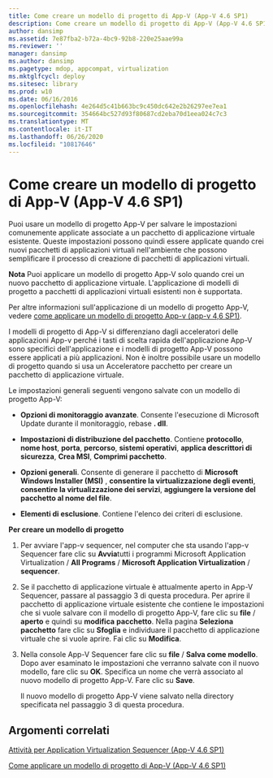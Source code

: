 ```yaml
---
title: Come creare un modello di progetto di App-V (App-V 4.6 SP1)
description: Come creare un modello di progetto di App-V (App-V 4.6 SP1)
author: dansimp
ms.assetid: 7e87fba2-b72a-4bc9-92b8-220e25aae99a
ms.reviewer: ''
manager: dansimp
ms.author: dansimp
ms.pagetype: mdop, appcompat, virtualization
ms.mktglfcycl: deploy
ms.sitesec: library
ms.prod: w10
ms.date: 06/16/2016
ms.openlocfilehash: 4e264d5c41b663bc9c450dc642e2b26297ee7ea1
ms.sourcegitcommit: 354664bc527d93f80687cd2eba70d1eea024c7c3
ms.translationtype: MT
ms.contentlocale: it-IT
ms.lasthandoff: 06/26/2020
ms.locfileid: "10817646"
---
```

# Come creare un modello di progetto di App-V (App-V 4.6 SP1)


Puoi usare un modello di progetto App-V per salvare le impostazioni comunemente applicate associate a un pacchetto di applicazione virtuale esistente. Queste impostazioni possono quindi essere applicate quando crei nuovi pacchetti di applicazioni virtuali nell'ambiente che possono semplificare il processo di creazione di pacchetti di applicazioni virtuali.

**Nota**  Puoi applicare un modello di progetto App-V solo quando crei un nuovo pacchetto di applicazione virtuale. L'applicazione di modelli di progetto a pacchetti di applicazioni virtuali esistenti non è supportata.

 

Per altre informazioni sull'applicazione di un modello di progetto App-V, vedere [come applicare un modello di progetto App-v (app-v 4,6 SP1)](how-to-apply-an-app-v-project-template--app-v-46-sp1-.md).

I modelli di progetto di App-V si differenziano dagli acceleratori delle applicazioni App-v perché i tasti di scelta rapida dell'applicazione App-V sono specifici dell'applicazione e i modelli di progetto App-V possono essere applicati a più applicazioni. Non è inoltre possibile usare un modello di progetto quando si usa un Acceleratore pacchetto per creare un pacchetto di applicazione virtuale.

Le impostazioni generali seguenti vengono salvate con un modello di progetto App-V:

-   **Opzioni di monitoraggio avanzate**. Consente l'esecuzione di Microsoft Update durante il monitoraggio, rebase **. dll**.

-   **Impostazioni di distribuzione del pacchetto**. Contiene **protocollo**, **nome host**, **porta**, **percorso**, **sistemi operativi**, **applica descrittori di sicurezza**, **Crea MSI**, **Comprimi pacchetto**.

-   **Opzioni generali**. Consente di generare il pacchetto di **Microsoft Windows Installer (MSI)** , **consentire la virtualizzazione degli eventi**, **consentire la virtualizzazione dei servizi**, **aggiungere la versione del pacchetto al nome del file**.

-   **Elementi di esclusione**. Contiene l'elenco dei criteri di esclusione.

**Per creare un modello di progetto**

1.  Per avviare l'app-v sequencer, nel computer che sta usando l'app-v Sequencer fare clic su **Avvia**tutti i programmi Microsoft Application Virtualization  /  **All Programs**  /  **Microsoft Application Virtualization**  /  **sequencer**.

2.  Se il pacchetto di applicazione virtuale è attualmente aperto in App-V Sequencer, passare al passaggio 3 di questa procedura. Per aprire il pacchetto di applicazione virtuale esistente che contiene le impostazioni che si vuole salvare con il modello di progetto App-V, fare clic su **file**  /  **aperto** e quindi su **modifica** **pacchetto**. Nella pagina **Seleziona pacchetto** fare clic su **Sfoglia** e individuare il pacchetto di applicazione virtuale che si vuole aprire. Fai clic su **Modifica**.

3.  Nella console App-V Sequencer fare clic su **file**  /  **Salva come modello**. Dopo aver esaminato le impostazioni che verranno salvate con il nuovo modello, fare clic su **OK**. Specifica un nome che verrà associato al nuovo modello di progetto App-V. Fare clic su **Save**.

    Il nuovo modello di progetto App-V viene salvato nella directory specificata nel passaggio 3 di questa procedura.

## Argomenti correlati


[Attività per Application Virtualization Sequencer (App-V 4.6 SP1)](tasks-for-the-application-virtualization-sequencer--app-v-46-sp1-.md)

[Come applicare un modello di progetto di App-V (App-V 4.6 SP1)](how-to-apply-an-app-v-project-template--app-v-46-sp1-.md)

 

 





